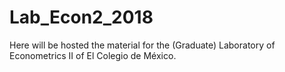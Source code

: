 # Lab_Econ2_2018
Here will be hosted the material for the (Graduate) Laboratory of Econometrics II of El Colegio de México.
